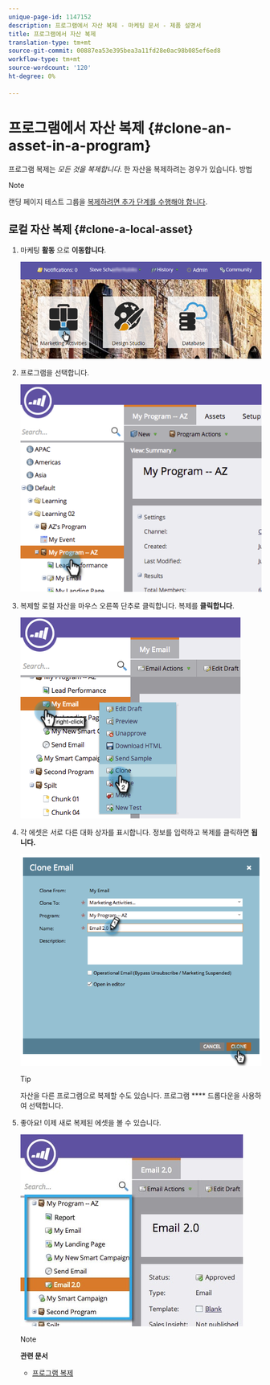 ```yaml
---
unique-page-id: 1147152
description: 프로그램에서 자산 복제 - 마케팅 문서 - 제품 설명서
title: 프로그램에서 자산 복제
translation-type: tm+mt
source-git-commit: 00887ea53e395bea3a11fd28e0ac98b085ef6ed8
workflow-type: tm+mt
source-wordcount: '120'
ht-degree: 0%

---
```



# 프로그램에서 자산 복제 {#clone-an-asset-in-a-program}

프로그램 복제는 *모든 것을 복제합니다*. 한 자산을 복제하려는 경우가 있습니다. 방법

>[!NOTE]
>
>랜딩 페이지 테스트 그룹을 [복제하려면 추가 단계를 수행해야 합니다](../../../../product-docs/demand-generation/landing-pages/landing-page-actions/cloning-a-landing-page-test-group.md).

## 로컬 자산 복제 {#clone-a-local-asset}

1. 마케팅 **활동** 으로 **이동합니다**.

   ![](assets/login-marketing-activities.png)

1. 프로그램을 선택합니다.

   ![](assets/image2014-9-23-15-3a56-3a12.png)

1. 복제할 로컬 자산을 마우스 오른쪽 단추로 클릭합니다. 복제를 **클릭합니다**.

   ![](assets/image2014-9-23-15-3a56-3a25.png)

1. 각 에셋은 서로 다른 대화 상자를 표시합니다. 정보를 입력하고 복제를 클릭하면 **됩니다.**

   ![](assets/image2014-9-23-15-3a56-3a34.png)

   >[!TIP]
   >
   >자산을 다른 프로그램으로 복제할 수도 있습니다. 프로그램 **** 드롭다운을 사용하여 선택합니다.

1. 좋아요! 이제 새로 복제된 에셋을 볼 수 있습니다.

   ![](assets/report.jpg)

   >[!NOTE]
   >
   >**관련 문서**
   >
   >    
   >    
   >    * [프로그램 복제](clone-a-program.md)


